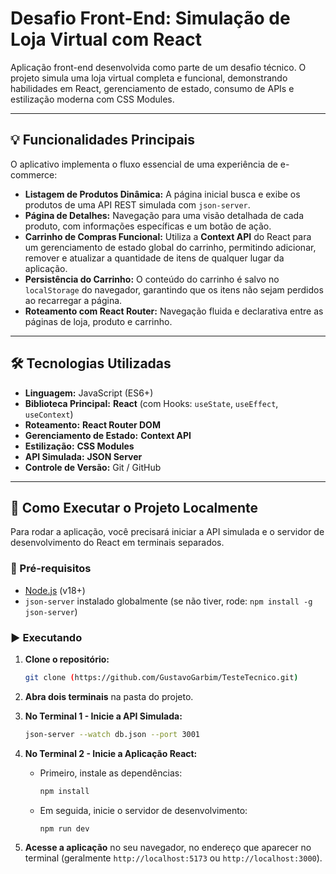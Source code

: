 # Desafio Front-End: Simulação de Loja Virtual com React

Aplicação front-end desenvolvida como parte de um desafio técnico. O projeto simula uma loja virtual completa e funcional, demonstrando habilidades em React, gerenciamento de estado, consumo de APIs e estilização moderna com CSS Modules.

---

## 💡 Funcionalidades Principais

O aplicativo implementa o fluxo essencial de uma experiência de e-commerce:

* **Listagem de Produtos Dinâmica:** A página inicial busca e exibe os produtos de uma API REST simulada com `json-server`.
* **Página de Detalhes:** Navegação para uma visão detalhada de cada produto, com informações específicas e um botão de ação.
* **Carrinho de Compras Funcional:** Utiliza a **Context API** do React para um gerenciamento de estado global do carrinho, permitindo adicionar, remover e atualizar a quantidade de itens de qualquer lugar da aplicação.
* **Persistência do Carrinho:** O conteúdo do carrinho é salvo no `localStorage` do navegador, garantindo que os itens não sejam perdidos ao recarregar a página.
* **Roteamento com React Router:** Navegação fluida e declarativa entre as páginas de loja, produto e carrinho.

---

## 🛠️ Tecnologias Utilizadas

* **Linguagem:** JavaScript (ES6+)
* **Biblioteca Principal:** **React** (com Hooks: `useState`, `useEffect`, `useContext`)
* **Roteamento:** **React Router DOM**
* **Gerenciamento de Estado:** **Context API**
* **Estilização:** **CSS Modules**
* **API Simulada:** **JSON Server**
* **Controle de Versão:** Git / GitHub

---

## 🚀 Como Executar o Projeto Localmente

Para rodar a aplicação, você precisará iniciar a API simulada e o servidor de desenvolvimento do React em terminais separados.

### 🔧 Pré-requisitos

* [Node.js](https://nodejs.org/) (v18+)
* `json-server` instalado globalmente (se não tiver, rode: `npm install -g json-server`)

### ▶️ Executando

1.  **Clone o repositório:**
    ```bash
    git clone (https://github.com/GustavoGarbim/TesteTecnico.git)
    ```

2.  **Abra dois terminais** na pasta do projeto.

3.  **No Terminal 1 - Inicie a API Simulada:**
    ```bash
    json-server --watch db.json --port 3001
    ```

4.  **No Terminal 2 - Inicie a Aplicação React:**
    * Primeiro, instale as dependências:
      ```bash
      npm install
      ```
    * Em seguida, inicie o servidor de desenvolvimento:
      ```bash
      npm run dev 
      ```

5.  **Acesse a aplicação** no seu navegador, no endereço que aparecer no terminal (geralmente `http://localhost:5173` ou `http://localhost:3000`).
